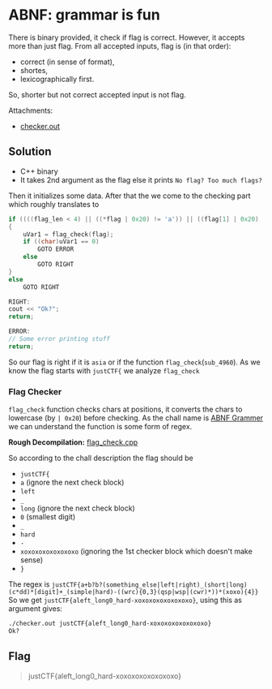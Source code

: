 # ABNF: grammar is fun

There is binary provided, it check if flag is correct. However, it accepts more than just flag.
From all accepted inputs, flag is (in that order):

* correct (in sense of format),
* shortes,
* lexicographically first.

So, shorter but not correct accepted input is not flag.

Attachments:
* [checker.out](./checker.out)

## Solution

- C++ binary
- It takes 2nd argument as the flag else it prints `No flag? Too much flags?`

Then it initializes some data.
After that the we come to the checking part which roughly translates to
```cpp
if ((((flag_len < 4) || ((*flag | 0x20) != 'a')) || ((flag[1] | 0x20) != 's')) || (((flag[2] | 0x20) != 'i' || ((flag[3] | 0x20) != 'a'))))
{
	uVar1 = flag_check(flag);
	if ((char)uVar1 == 0)
		GOTO ERROR
	else
		GOTO RIGHT
}
else
	GOTO RIGHT

RIGHT:
cout << "Ok?";
return;

ERROR:
// Some error printing stuff
return;
```

So our flag is right if it is `asia` or if the function `flag_check`(`sub_4960`). As we know the flag starts with `justCTF{` we analyze `flag_check`

### Flag Checker

`flag_check` function checks chars at positions, it converts the chars to lowercase (by `| 0x20`) before checking.
As the chall name is [ABNF Grammer](https://en.wikipedia.org/wiki/Augmented_Backus%E2%80%93Naur_form) we can understand the function is some form of regex.

**Rough Decompilation:** [flag_check.cpp](./flag_check.cpp)

So according to the chall description the flag should be
- `justCTF{`
- `a`					(ignore the next check block)
- `left`
- `_`
- `long`				(ignore the next check block)
- `0`					(smallest digit)
- `_`
- `hard`
- `-`
- `xoxoxoxoxoxoxoxo`	(ignoring the 1st checker block which doesn't make sense)
- `}`

The regex is `justCTF{a+b?b?(something_else|left|right)_(short|long)(c*dd)*[digit]+_(simple|hard)-((wrc){0,3}(qsp|wsp|(cwr)*))*(xoxo){4}}`
So we get `justCTF{aleft_long0_hard-xoxoxoxoxoxoxoxo}`, using this as argument gives:
```bash
./checker.out justCTF{aleft_long0_hard-xoxoxoxoxoxoxoxo}
Ok?
```

## Flag
> justCTF{aleft_long0_hard-xoxoxoxoxoxoxoxo}
